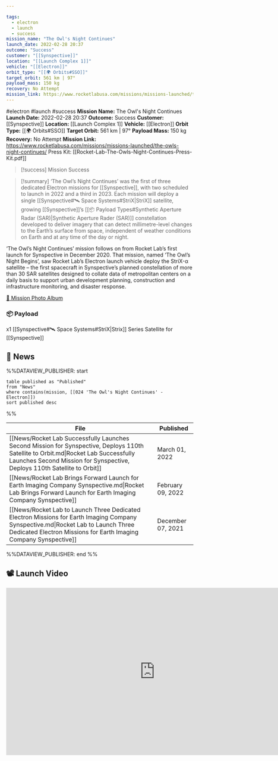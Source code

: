 ```yaml
---

tags:
  - electron
  - launch
  - success
mission_name: "The Owl's Night Continues"
launch_date: 2022-02-28 20:37
outcome: "Success"
customer: "[[Synspective]]"
location: "[[Launch Complex 1]]"
vehicle: "[[Electron]]"
orbit_type: "[[🌍 Orbits#SSO]]"
target_orbit: 561 km | 97°  
payload_mass: 150 kg
recovery: No Attempt
mission_link: https://www.rocketlabusa.com/missions/missions-launched/the-owls-night-continues/
---
```


#electron #launch #success
**Mission Name:** The Owl's Night Continues
**Launch Date:** 2022-02-28 20:37
**Outcome:** Success
**Customer:** [[Synspective]]
**Location:** [[Launch Complex 1]]
**Vehicle:** [[Electron]]
**Orbit Type:** [[🌍 Orbits#SSO]]
**Target Orbit:** 561 km | 97°
**Payload Mass:** 150 kg
**Recovery:** No Attempt
**Mission Link:** https://www.rocketlabusa.com/missions/missions-launched/the-owls-night-continues/
Press Kit: [[Rocket-Lab-The-Owls-Night-Continues-Press-Kit.pdf]]

>[!success] Mission Success

>[!summary]
‘The Owl’s Night Continues’ was the first of three dedicated Electron missions for [[Synspective]], with two scheduled to launch in 2022 and a third in 2023. Each mission will deploy a single [[Synspective#🛰️ Space Systems#StriX|StriX]] satellite, growing [[Synspective]]’s [[📦 Payload Types#Synthetic Aperture Radar (SAR)|Synthetic Aperture Rader (SAR)]] constellation developed to deliver imagery that can detect millimetre-level changes to the Earth’s surface from space, independent of weather conditions on Earth and at any time of the day or night.
>
‘The Owl’s Night Continues’ mission follows on from Rocket Lab’s first launch for Synspective in December 2020. That mission, named ‘The Owl’s Night Begins’, saw Rocket Lab’s Electron launch vehicle deploy the StriX-α satellite – the first spacecraft in Synspective’s planned constellation of more than 30 SAR satellites designed to collate data of metropolitan centers on a daily basis to support urban development planning, construction and infrastructure monitoring, and disaster response.
>
[📸 Mission Photo Album](https://www.flickr.com/photos/rocketlab/albums/72177720301776244/)

### 📦 Payload

x1 [[Synspective#🛰️ Space Systems#StriX|Strix]] Series Satellite for [[Synspective]]

## 📰 News
%%DATAVIEW_PUBLISHER: start
```
table published as "Published"
from "News"
where contains(mission, [[024 'The Owl's Night Continues' - Electron]])
sort published desc
```
%%

| File                                                                                                                                                                                                             | Published         |
| ---------------------------------------------------------------------------------------------------------------------------------------------------------------------------------------------------------------- | ----------------- |
| [[News/Rocket Lab Successfully Launches Second Mission for Synspective, Deploys 110th Satellite to Orbit.md\|Rocket Lab Successfully Launches Second Mission for Synspective, Deploys 110th Satellite to Orbit]] | March 01, 2022    |
| [[News/Rocket Lab Brings Forward Launch for Earth Imaging Company Synspective.md\|Rocket Lab Brings Forward Launch for Earth Imaging Company Synspective]]                                                       | February 09, 2022 |
| [[News/Rocket Lab to Launch Three Dedicated Electron Missions for Earth Imaging Company Synspective.md\|Rocket Lab to Launch Three Dedicated Electron Missions for Earth Imaging Company Synspective]]           | December 07, 2021 |

%%DATAVIEW_PUBLISHER: end %%

## 📽️ Launch Video

<iframe width="800" height="450" src="https://www.youtube.com/embed/MjfNJjTyfKY" title="Rocket Lab&#39;s Electron - The Owl&#39;s Night Continues Mission" frameborder="0" allow="accelerometer; autoplay; clipboard-write; encrypted-media; gyroscope; picture-in-picture; web-share" referrerpolicy="strict-origin-when-cross-origin" allowfullscreen></iframe>     

